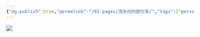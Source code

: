 ```yaml
---
{"dg-publish":true,"permalink":"/02-pages/流水线的吞吐率/","tags":["personal/blog","计算机组成原理/CPU"]}
---
```



![](https://yelanyanyu-img-bed.oss-cn-hangzhou.aliyuncs.com/img/blog/2024/11/20241127204953.png)

